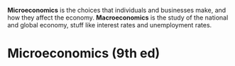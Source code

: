 **Microeconomics** is the choices that individuals and businesses make, and how they affect the economy.
**Macroeconomics** is the study of the national and global economy, stuff like interest rates and unemployment rates.

# Microeconomics (9th ed)
